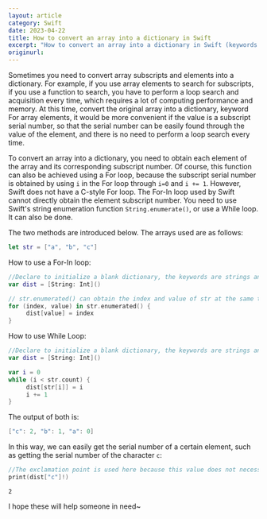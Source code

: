 ```yaml
---
layout: article
category: Swift
date: 2023-04-22
title: How to convert an array into a dictionary in Swift
excerpt: "How to convert an array into a dictionary in Swift (keywords are array elements, values are subscript numbers)"
originurl: 
---
```

Sometimes you need to convert array subscripts and elements into a dictionary. For example, if you use array elements to search for subscripts, if you use a function to search, you have to perform a loop search and acquisition every time, which requires a lot of computing performance and memory. At this time, convert the original array into a dictionary, keyword For array elements, it would be more convenient if the value is a subscript serial number, so that the serial number can be easily found through the value of the element, and there is no need to perform a loop search every time.

To convert an array into a dictionary, you need to obtain each element of the array and its corresponding subscript number. Of course, this function can also be achieved using a For loop, because the subscript serial number is obtained by using `i` in the For loop through `i=0` and `i += 1`. However, Swift does not have a C-style For loop. The For-In loop used by Swift cannot directly obtain the element subscript number. You need to use Swift's string enumeration function `String.enumerate()`, or use a While loop. It can also be done.

The two methods are introduced below. The arrays used are as follows:

```swift
let str = ["a", "b", "c"]
```

How to use a For-In loop:

```swift
//Declare to initialize a blank dictionary, the keywords are strings and the values are integers.
var dist = [String: Int]()

// str.enumerated() can obtain the index and value of str at the same time. The names of these two values ​​can be defined by yourself. For the sake of explanation, they are written as index and value here.
for (index, value) in str.enumerated() {
     dist[value] = index
}
```

How to use While Loop:

```swift
//Declare to initialize a blank dictionary, the keywords are strings and the values are integers.
var dist = [String: Int]()

var i = 0
while (i < str.count) {
     dist[str[i]] = i
     i += 1
}
```

The output of both is:

```swift
["c": 2, "b": 1, "a": 0]
```

In this way, we can easily get the serial number of a certain element, such as getting the serial number of the character `c`:

```swift
//The exclamation point is used here because this value does not necessarily exist in the dictionary, or in the original array. If it is directly equal, the value obtained is the optional value 'Optional' type. Use the exclamation mark to force it to be there. Of course, you can use hello'? 'To add what value to return if not
print(dist["c"]!)
```

```
2
```

I hope these will help someone in need~